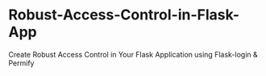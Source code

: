 # Robust-Access-Control-in-Flask-App
Create Robust Access Control in Your Flask Application using Flask-login &amp; Permify
